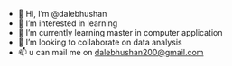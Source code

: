 - 👋 Hi, I’m @dalebhushan
- 👀 I’m interested in learning
- 🌱 I’m currently learning master in computer application
- 💞️ I’m looking to collaborate on data analysis
- 📫 u can mail me on dalebhushan200@gmail.com

<!---
dalebhushan/dalebhushan is a ✨ special ✨ repository because its `README.md` (this file) appears on your GitHub profile.
You can click the Preview link to take a look at your changes.
--->
